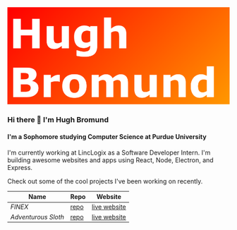 <img src="./Github Profile Header.png" alt="Hugh Bromund" />

### Hi there 👋 I'm Hugh Bromund
#### I'm a Sophomore studying Computer Science at Purdue University

I'm currently working at LincLogix as a Software Developer Intern. I'm building awesome websites and apps using React, Node, Electron, and Express. 

Check out some of the cool projects I've been working on recently.

| Name | Repo | Website |
|------|------|---------|
| *FINEX* | [repo](https://github.com/hughbromund/FINEX) | [live website](https://finex.money) |
| *Adventurous Sloth* | [repo](https://github.com/hughbromund/AdventurousSloth) | [live website](https://adventurous-sloth-1.ue.r.appspot.com)|


<!--START_SECTION:waka-->
<!--END_SECTION:waka-->

<!--
**hughbromund/hughbromund** is a ✨ _special_ ✨ repository because its `README.md` (this file) appears on your GitHub profile.

Here are some ideas to get you started:

- 🔭 I’m currently working on ...
- 🌱 I’m currently learning ...
- 👯 I’m looking to collaborate on ...
- 🤔 I’m looking for help with ...
- 💬 Ask me about ...
- 📫 How to reach me: ...
- 😄 Pronouns: ...
- ⚡ Fun fact: ...
-->

